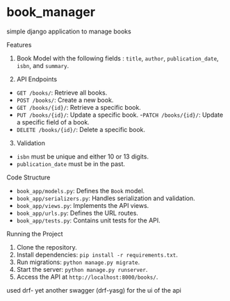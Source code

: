 # book_manager
simple django application to manage books

Features
1. Book Model with the following fields :
     `title`, `author`, `publication_date`, `isbn`, and `summary`.
   
3. API Endpoints
  - `GET /books/`: Retrieve all books.
  - `POST /books/`: Create a new book.
  - `GET /books/{id}/`: Retrieve a specific book.
  - `PUT /books/{id}/`: Update a specific book.
  -`PATCH /books/{id}/`: Update a specific field of a book.
  - `DELETE /books/{id}/`: Delete a specific book.

3. Validation 
  - `isbn` must be unique and either 10 or 13 digits.
  - `publication_date` must be in the past.

Code Structure
- `book_app/models.py`: Defines the `Book` model.
- `book_app/serializers.py`: Handles serialization and validation.
- `book_app/views.py`: Implements the API views.
- `book_app/urls.py`: Defines the URL routes.
- `book_app/tests.py`: Contains unit tests for the API.

Running the Project
1. Clone the repository.
2. Install dependencies: `pip install -r requirements.txt`.
3. Run migrations: `python manage.py migrate`.
4. Start the server: `python manage.py runserver`.
5. Access the API at `http://localhost:8000/books/`.

used drf- yet another swagger (drf-yasg) for the ui of the api
